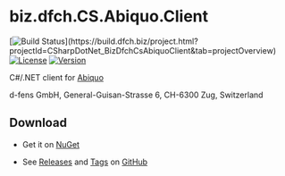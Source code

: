 # biz.dfch.CS.Abiquo.Client
[![Build Status](https://build.dfch.biz/app/rest/builds/buildType:(id:CSharpDotNet_BizDfchCsAbiquoClient_Build)/statusIcon)](https://build.dfch.biz/project.html?projectId=CSharpDotNet_BizDfchCsAbiquoClient&tab=projectOverview)
[![License](https://img.shields.io/badge/license-Apache%20License%202.0-blue.svg)](https://github.com/dfensgmbh/biz.dfch.CS.Abiquo.Client/blob/master/LICENSE)
[![Version](https://img.shields.io/nuget/v/biz.dfch.CS.Abiquo.Client.svg)](https://www.nuget.org/packages/biz.dfch.CS.Abiquo.Client/)

C#/.NET client for [Abiquo](http://www.abiquo.com/)

d-fens GmbH, General-Guisan-Strasse 6, CH-6300 Zug, Switzerland

## Download

* Get it on [NuGet](https://www.nuget.org/packages/biz.dfch.CS.Abiquo.Client/)

* See [Releases](https://github.com/dfensgmbh/biz.dfch.CS.Abiquo.Client/releases) and [Tags](https://github.com/dfensgmbh/biz.dfch.CS.Abiquo.Client/tags) on [GitHub](https://github.com/dfensgmbh/biz.dfch.CS.Abiquo.Client)
